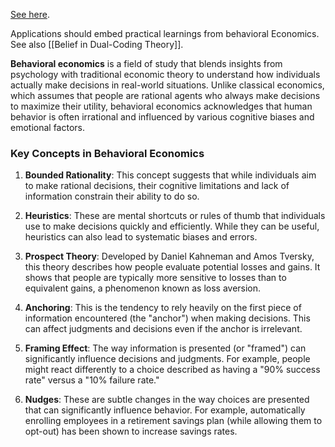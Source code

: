 [See here](https://en.wikipedia.org/wiki/Behavioral_economics).

Applications should embed practical learnings from behavioral Economics.  See also [[Belief in Dual-Coding Theory]].

**Behavioral economics** is a field of study that blends insights from psychology with traditional economic theory to understand how individuals actually make decisions in real-world situations. Unlike classical economics, which assumes that people are rational agents who always make decisions to maximize their utility, behavioral economics acknowledges that human behavior is often irrational and influenced by various cognitive biases and emotional factors.

### Key Concepts in Behavioral Economics

1. **Bounded Rationality**: This concept suggests that while individuals aim to make rational decisions, their cognitive limitations and lack of information constrain their ability to do so.

2. **Heuristics**: These are mental shortcuts or rules of thumb that individuals use to make decisions quickly and efficiently. While they can be useful, heuristics can also lead to systematic biases and errors.

3. **Prospect Theory**: Developed by Daniel Kahneman and Amos Tversky, this theory describes how people evaluate potential losses and gains. It shows that people are typically more sensitive to losses than to equivalent gains, a phenomenon known as loss aversion.

4. **Anchoring**: This is the tendency to rely heavily on the first piece of information encountered (the "anchor") when making decisions. This can affect judgments and decisions even if the anchor is irrelevant.

5. **Framing Effect**: The way information is presented (or "framed") can significantly influence decisions and judgments. For example, people might react differently to a choice described as having a "90% success rate" versus a "10% failure rate."

6. **Nudges**: These are subtle changes in the way choices are presented that can significantly influence behavior. For example, automatically enrolling employees in a retirement savings plan (while allowing them to opt-out) has been shown to increase savings rates.
